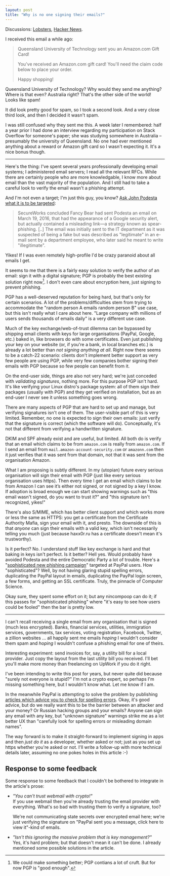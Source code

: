 ```yaml
---
layout: post
title: "Why is no one signing their emails?"
---
```


<div class="hatnote">
Discussions:
<a href="https://lobste.rs/s/1cxqho/why_is_no_one_signing_their_emails">Lobsters</a>,
<a href="https://news.ycombinator.com/item?id=19376323">Hacker News</a>.
</div>

I received this email a while ago:

> Queensland University of Technology sent you an Amazon.com Gift Card!
>
> You've received an Amazon.com gift card! You'll need the claim code below to
> place your order.
>
> Happy shopping!

Queensland University of Technology? Why would they send me anything? Where is
that even? Australia right? That's the other side of the world! Looks like spam!

It did look pretty good for spam, so I took a second look. And a very close
third look, and then I decided it wasn't spam.

I was still confused why they sent me this. A week later I remembered: half a
year prior I had done an interview regarding my participation on Stack Overflow
for someone's paper; she was studying somewhere in Australia – presumably the
university of Queensland. No one had ever mentioned anything about a reward or
Amazon gift card so I wasn't expecting it. It's a nice bonus though.

---

Here's the thing: I've spent several years professionally developing email
systems; I administered email servers; I read all the relevant RFCs. While there
are certainly people who are more knowledgable, I know more about email than the
vast majority of the population. And I still had to take a careful look to
verify the email wasn't a phishing attempt.

And I'm not even a target; I'm just this guy, you know? [Ask John Podesta what
it is to be targeted](https://en.wikipedia.org/wiki/Podesta_emails#Data_theft):

> SecureWorks concluded Fancy Bear had sent Podesta an email on March 19, 2016,
> that had the appearance of a Google security alert, but actually contained a
> misleading link—a strategy known as spear-phishing. [..]
> The email was initially sent to the IT department as it was suspected of being
> a fake but was described as "legitimate" in an e-mail sent by a department
> employee, who later said he meant to write "illegitimate".

Yikes! If I was even remotely high-profile I'd be crazy paranoid about all
emails I get.

It seems to me that there is a fairly easy solution to verify the author of an
email: sign it with a digital signature; PGP is probably the best existing
solution right now[^1]. I don't even care about encryption here, just signing to
prevent phishing.

[^1]: We could make something better; PGP contians a lot of cruft. But for now PGP is "good enough".

PGP has a well-deserved reputation for being hard, but that's only for certain
scenarios. A lot of the problems/difficulties stem from trying to accommodate
the "random person A emails random person B" use case, but this isn't really
what I care about here. "Large company with millions of users sends thousands of
emails daily" is a very different use case.

Much of the key exchange/web-of-trust dilemma can be bypassed by shipping email
clients with keys for large organisations (PayPal, Google, etc.) baked in, like
browsers do with some certificates.
Even just publishing your key on your website (or, if you're a bank, in local
branches etc.) is already a lot better than *not signing anything at all*.
Right now there seems to be a catch-22 scenario: clients don't implement better
support as very few people are using PGP, while very few companies bother
signing their emails with PGP because so few people can benefit from it.

On the end-user side, things are also not very hard; we're just conceded with
*validating signatures*, nothing more. For this purpose PGP isn't hard.
It's like verifying your Linux distro's package system: all of them sign their
packages (usually with PGP) and they get verified on installation, but as an
end-user I never see it unless something goes wrong.

There are many aspects of PGP that are hard to set up and manage, but verifying
signatures isn't one of them.
The user-visible part of this is very limited. Remember, no one is expected to
sign their own emails: just verify that the signature is correct (which the
software will do). Conceptually, it's not that different from verifying a
handwritten signature.

DKIM and SPF already exist and are useful, but limited. All both do is verify
that an email which claims to be from `amazon.com` is really from `amazon.com`.
If I send an email from `mail.amazon-account-security.com` or `amazonn.com` then
it just verifies that it was sent from that domain, not that it was sent from
the organisation Amazon.

What I am proposing is subtly different. In my (utopian) future every serious
organisation will sign their email with PGP (just like every serious
organisation uses https). Then every time I get an email which claims to be from
Amazon I can see it’s either not signed, or not signed by a key I know. If
adoption is broad enough we can start showing warnings such as "this email
wasn't signed, do you want to trust it?" and "this signature isn't recognized,
yikes!"

There's also S/MIME, which has better client support and which works more or
less the same as HTTPS: you get a certificate from the Certificate Authority
Mafia, sign your email with it, and presto. The downside of this is that
*anyone* can sign their emails with a valid key, which isn't necessarily telling
you much (just because haxx0r.ru has a certificate doesn't mean it's
trustworthy).

Is it perfect? No. I understand stuff like key exchange is hard and that baking
in keys isn't perfect.
Is it better? Hell yes.
Would probably have avoided Podesta and the entire Democratic Party a lot of
trouble. Here's a "[sophisticated new phishing
campaign](https://www.eset.com/us/about/newsroom/corporate-blog/paypal-users-targeted-in-sophisticated-new-phishing-campaign/)"
targeted at PayPal users. How "sophisticated"? Well, by not having glaring
stupid spelling errors, duplicating the PayPal layout in emails, duplicating the
PayPal login screen, a few forms, and getting an SSL certificate. Truly, the
pinnacle of Computer Science.

Okay sure, they spent some effort on it; but any nincompoop can do it; if this
passes for "sophisticated phishing" where "it's easy to see how users could be
fooled" then the bar is pretty low.

---

I can't recall receiving a single email from any organisation that is signed
(much less encrypted). Banks, financial services, utilities, immigration
services, governments, tax services, voting registration, Facebook, Twitter, a
zillion websites ... all happily sent me emails *hoping* I wouldn't consider
them spam and *hoping* I wouldn't confuse a phishing email for one of theirs.

Interesting experiment: send invoices for, say, a utility bill for a local
provider. Just copy the layout from the last utility bill you received. I'll bet
you'll make more money than freelancing on UpWork if you do it right.

I've been intending to write this post for years, but never quite did because
"surely not everyone is stupid?" I'm not a crypto expert, so perhaps I'm missing
something here, but I wouldn't know what. Let me know if I am.

In the meanwhile PayPal is attempting to solve the problem by publishing
[articles which advice you to check for spelling
errors](https://www.paypal.com/cs/smarthelp/article/how-to-spot-fake,-spoof,-or-phishing-emails-faq2340).
Okay, it's good advice, but do we really want this to be the barrier between an
attacker and your money? Or Russian hacking groups and your emails?
Anyone can sign any email with any key, but "unknown signature" warnings strike
me as a lot better UX than "carefully look for spelling errors or misleading
domain names".

The way forward is to make it straight-forward to implement signing in apps and
then *just do it* as a developer, whether asked or not; just as you set up https
whether you're asked or not. I'll write a follow-up with more technical details
later, assuming no one pokes holes in this article :-)

Response to some feedback
-------------------------

Some response to some feedback that I couldn't be bothered to integrate in the
article's prose:

- <em id="webmail">"You can't trust webmail with crypto!"</em><br>
  If you use webmail then you're  already trusting the email provider with
  everything. What's so bad with trusting them to verify a signature, too?

  We're not communicating state secrets over encrypted email here; we're just
  verifying the signature on "PayPal sent you a message, click here to view
  it"-kind of emails.

- <em jd="key-mgmt">"Isn't this ignoring the massive problem that is key management?"</em><br>
  Yes, it's hard problem; but that doesn't mean it can't be done. I already
  mentioned some possible solutions in the article.
